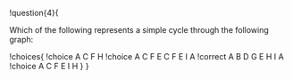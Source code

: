 !question{4}{

Which of the following represents a simple cycle through the following graph:

!choices{
 !choice A C F H
 !choice A C F E C F E I A
 !correct A B D G E H I A
 !choice A C F E I H
}
}
